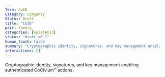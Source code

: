 ```yaml
---
Term: CoID
Category: CoAgency
Status: Draft
title: "CoID"
pair: theory
categories: [epistemic]
status: "draft v0.1"
human_touch: false
summary: "Cryptographic identity, signatures, and key management enabling authenticated CoCivium™ actions."
interactions: []
---
```

Cryptographic identity, signatures, and key management enabling authenticated CoCivium™ actions.

